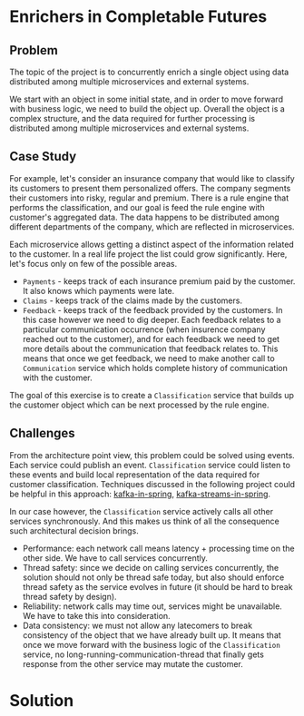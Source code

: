 # Enrichers in Completable Futures

## Problem

The topic of the project is to concurrently enrich a single object using data distributed among multiple microservices and external systems. 

We start with an object in some initial state, and in order to move forward with business logic, we need to build the object up. Overall the object is a complex structure, and the data required for further processing is distributed among multiple microservices and external systems.

## Case Study

For example, let's consider an insurance company that would like to classify its customers to present them personalized offers. The company segments their customers into risky, regular and premium. There is a rule engine that performs the classification, and our goal is feed the rule engine with customer's aggregated data. The data happens to be distributed among different departments of the company, which are reflected in microservices.

Each microservice allows getting a distinct aspect of the information related to the customer. In a real life project the list could grow significantly. Here, let's focus only on few of the possible areas.

- `Payments` - keeps track of each insurance premium paid by the customer. It also knows which payments were late. 
- `Claims` - keeps track of the claims made by the customers.
- `Feedback` - keeps track of the feedback provided by the customers. In this case however we need to dig deeper. Each feedback relates to a particular communication occurrence (when insurence company reached out to the customer), and for each feedback we need to get more details about the communication that feedback relates to. This means that once we get feedback, we need to make another call to `Communication` service which holds complete history of communication with the customer.

The goal of this exercise is to create a `Classification` service that builds up the customer object which can be next processed by the rule engine.

## Challenges

From the architecture point view, this problem could be solved using events. Each service could publish an event. `Classification` service could listen to these events and build local representation of the data required for customer classification. Techniques discussed in the following project could be helpful in this approach: [kafka-in-spring](https://github.com/bkaminnski/kafka-in-spring), [kafka-streams-in-spring](https://github.com/bkaminnski/kafka-streams-in-spring).

In our case however, the `Classification` service actively calls all other services synchronously. And this makes us think of all the consequence such architectural decision brings.

- Performance: each network call means latency + processing time on the other side. We have to call services concurrently.
- Thread safety: since we decide on calling services concurrently, the solution should not only be thread safe today, but also should enforce thread safety as the service evolves in future (it should be hard to break thread safety by design).
- Reliability: network calls may time out, services might be unavailable. We have to take this into consideration.
- Data consistency: we must not allow any latecomers to break consistency of the object that we have already built up. It means that once we move forward with the business logic of the `Classification` service, no long-running-communication-thread that finally gets response from the other service may mutate the customer.

# Solution

